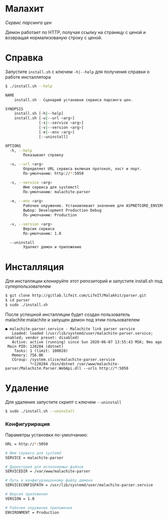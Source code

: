 # Малахит
*Сервис парсинга цен*

Демон работает по HTTP, получая ссылку на страницу с ценой и возвращая нормализованую строку с ценой.

# Справка

Запустите `install.sh` с ключем `-h|--help` для получения справки о работе инсталлятора

```sh
$ ./install.sh --help

NAME
    install.sh - Сценарий установки сервиса парсинга цен.

SYNOPSIS
    install.sh [-h|--help]
    install.sh [-u|--url <arg>]
               [-s|--service <arg>]
               [-v|--version <arg>]
               [-e|--env <arg>]
               [--uninstall]

OPTIONS
  -h, --help        
        Показывает справку

  -u, --url <arg>        
        Определяет URL сервиса включая протокол, хост и порт.
        По-умолчанию: http://*:5050

  -s, --service <arg>        
        Имя сервиса для systemctl
        По-умолчанию: malachite-parser
  
  -e, --env <arg>        
        Рабочее окружение. Устанавливает значение для ASPNETCORE_ENVIRONMENT
        Выбор: Development Production Debug
        По-умолчанию: Production

  -v, --version <arg>        
        Версия сервиса
        По-умолчанию: 1.0  

  --uninstall        
        Удаляет демон и приложение 
```

# Инсталляция

Для инсталляции клонируйте этот репозиторий и запустите install.sh под суперпользователем
```sh
$ git clone http://gitlab.lifeit.com/LifeIT/Malakhit/parser.git
$ cd parser
$ sudo ./install.sh
```

После успешной инсталляции будет создан пользователь malachite:malachite и запущен демон под этим пользователем  

```
● malachite-parser.service - Malachite link parser service
   Loaded: loaded (/usr/lib/systemd/user/malachite-parser.service; enabled; vendor preset: disabled)
   Active: active (running) since Sun 2020-06-07 13:55:43 MSK; 9ms ago
 Main PID: 128284 (dotnet)
    Tasks: 1 (limit: 100028)
   Memory: 756.0K
   CGroup: /system.slice/malachite-parser.service
           └─128284 /bin/dotnet /var/www/malachite-parser/Malachite.Parser.WebApi.dll --urls http://*:5050
```

# Удаление

Для удаление запустите скрипт с ключем `--uninstall`

```sh
$ sudo ./install.sh --uninstall
```

### Конфигурирация 

Параметры установки по-умолчанию:

```sh
URL = http://*:5050

# Имя сервиса для systemd
SERVICE = malachite-parser

# Директория для исполняемых файлов
SERVICEDIR = /var/www/malachite-parser

# Путь к конфигураицонному файлу демона
SERVICECONFIGPATH = /usr/lib/systemd/user/malachite-parser.service

# Версия приложения
VERSION = 1.0

# Рабочее окружение приложения
ENVIRONMENT = Production
```
